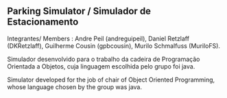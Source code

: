 Parking Simulator / Simulador de Estacionamento
----------

Integrantes/ Members : Andre Peil (andreguipeil), Daniel Retzlaff (DKRetzlaff), 
Guilherme Cousin (gpbcousin), Murilo Schmalfuss (MuriloFS).


Simulador desenvolvido para o trabalho da cadeira de Programação Orientada a Objetos, cuja linguagem escolhida pelo grupo foi java.

Simulator developed for the job of chair of Object Oriented Programming, whose language chosen by the group was java.
